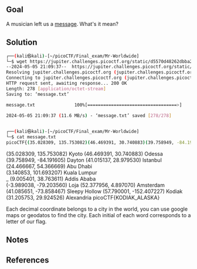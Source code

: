 ## Goal
A musician left us a [message](https://jupiter.challenges.picoctf.org/static/d5570d48262dbba2a31f2a940409ad9d/message.txt). What's it mean?
## Solution

```bash
┌──(kali㉿kali)-[~/picoCTF/Final_exam/Mr-Worldwide]
└─$ wget https://jupiter.challenges.picoctf.org/static/d5570d48262dbba2a31f2a940409ad9d/message.txt
--2024-05-05 21:09:37--  https://jupiter.challenges.picoctf.org/static/d5570d48262dbba2a31f2a940409ad9d/message.txt
Resolving jupiter.challenges.picoctf.org (jupiter.challenges.picoctf.org)... 3.131.60.8
Connecting to jupiter.challenges.picoctf.org (jupiter.challenges.picoctf.org)|3.131.60.8|:443... connected.
HTTP request sent, awaiting response... 200 OK
Length: 278 [application/octet-stream]
Saving to: ‘message.txt’

message.txt               100%[==================================>]     278  --.-KB/s    in 0s      

2024-05-05 21:09:37 (11.6 MB/s) - ‘message.txt’ saved [278/278]

                                                                                                     
┌──(kali㉿kali)-[~/picoCTF/Final_exam/Mr-Worldwide]
└─$ cat message.txt 
picoCTF{(35.028309, 135.753082)(46.469391, 30.740883)(39.758949, -84.191605)(41.015137, 28.979530)(24.466667, 54.366669)(3.140853, 101.693207)_(9.005401, 38.763611)(-3.989038, -79.203560)(52.377956, 4.897070)(41.085651, -73.858467)(57.790001, -152.407227)(31.205753, 29.924526)} 
````

 (35.028309, 135.753082) Kyoto
 (46.469391, 30.740883)   Odessa
 (39.758949, -84.191605) Dayton
 (41.015137, 28.979530)  Istanbul
 (24.466667, 54.366669)  Abu Dhabi         
 (3.140853, 101.693207)  Kuala Lumpur     
_
(9.005401, 38.763611)  Addis Ababa       
(-3.989038, -79.203560) Loja
(52.377956, 4.897070) Amsterdam
(41.085651, -73.858467) Sleepy Hollow
(57.790001, -152.407227) Kodiak
(31.205753, 29.924526)  Alexandria
picoCTF{KODIAK_ALASKA}

Each decimal coordinate belongs to a city in the world, you can use google maps or geodatos to find the city. Each initial of each word corresponds to a letter of our flag.
## Notes

## References